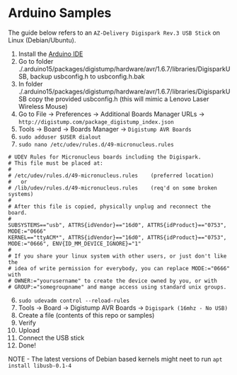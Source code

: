 # Arduino Samples

The guide below refers to an `AZ-Delivery Digispark Rev.3 USB Stick` on Linux (Debian/Ubuntu).

1. Install the [Arduino IDE](https://www.arduino.cc/en/software)
2. Go to folder ./.arduino15/packages/digistump/hardware/avr/1.6.7/libraries/DigisparkUSB, backup usbconfig.h to usbconfig.h.bak
3. In folder ./.arduino15/packages/digistump/hardware/avr/1.6.7/libraries/DigisparkUSB copy the provided usbconfig.h (this will mimic a Lenovo Laser Wireless Mouse)
4. Go to File &rarr; Preferences &rarr; Additional Boards Manager URLs &rarr; `http://digistump.com/package_digistump_index.json`
5. Tools &rarr; Board &rarr; Boards Manager &rarr; `Digistump AVR Boards`
6. `sudo adduser $USER dialout`
7. `sudo nano /etc/udev/rules.d/49-micronucleus.rules`
```
# UDEV Rules for Micronucleus boards including the Digispark.
# This file must be placed at:
#
# /etc/udev/rules.d/49-micronucleus.rules    (preferred location)
#   or
# /lib/udev/rules.d/49-micronucleus.rules    (req'd on some broken systems)
#
# After this file is copied, physically unplug and reconnect the board.
#
SUBSYSTEMS=="usb", ATTRS{idVendor}=="16d0", ATTRS{idProduct}=="0753", MODE:="0666"
KERNEL=="ttyACM*", ATTRS{idVendor}=="16d0", ATTRS{idProduct}=="0753", MODE:="0666", ENV{ID_MM_DEVICE_IGNORE}="1"
#
# If you share your linux system with other users, or just don't like the
# idea of write permission for everybody, you can replace MODE:="0666" with
# OWNER:="yourusername" to create the device owned by you, or with
# GROUP:="somegroupname" and mange access using standard unix groups.
```
6. `sudo udevadm control --reload-rules`
7. Tools &rarr; Board &rarr; Digistump AVR Boards &rarr; `Digispark (16mhz - No USB)`
8. Create a file (contents of this repo or samples)
9. Verify
10. Upload
11. Connect the USB stick
12. Done!

NOTE - The latest versions of Debian based kernels might neet to run `apt install libusb-0.1-4`
